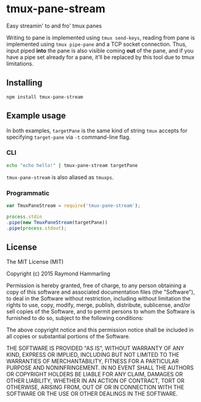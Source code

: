 # tmux-pane-stream
Easy streamin' to and fro' tmux panes

Writing to pane is implemented using `tmux send-keys`, reading from pane is implemented using `tmux pipe-pane` and a TCP socket connection. Thus, input piped **into** the pane is also visible coming **out** of the pane, and if you have a pipe set already for a pane, it'll be replaced by this tool due to tmux limitations.

## Installing
`npm install tmux-pane-stream`

## Example usage
In both examples, `targetPane` is the same kind of string `tmux` accepts for specifying `target-pane` via `-t` command-line flag.

### CLI
```sh
echo "echo hello!" | tmux-pane-stream targetPane
```

`tmux-pane-stream` is also aliased as `tmuxps`.

### Programmatic
```js
var TmuxPaneStream = require('tmux-pane-stream');

process.stdin
.pipe(new TmuxPaneStream(targetPane))
.pipe(process.stdout);
```

## License
The MIT License (MIT)

Copyright (c) 2015 Raymond Hammarling

Permission is hereby granted, free of charge, to any person obtaining a copy of this software and associated documentation files (the "Software"), to deal in the Software without restriction, including without limitation the rights to use, copy, modify, merge, publish, distribute, sublicense, and/or sell copies of the Software, and to permit persons to whom the Software is furnished to do so, subject to the following conditions:

The above copyright notice and this permission notice shall be included in all copies or substantial portions of the Software.

THE SOFTWARE IS PROVIDED "AS IS", WITHOUT WARRANTY OF ANY KIND, EXPRESS OR IMPLIED, INCLUDING BUT NOT LIMITED TO THE WARRANTIES OF MERCHANTABILITY, FITNESS FOR A PARTICULAR PURPOSE AND NONINFRINGEMENT. IN NO EVENT SHALL THE AUTHORS OR COPYRIGHT HOLDERS BE LIABLE FOR ANY CLAIM, DAMAGES OR OTHER LIABILITY, WHETHER IN AN ACTION OF CONTRACT, TORT OR OTHERWISE, ARISING FROM, OUT OF OR IN CONNECTION WITH THE SOFTWARE OR THE USE OR OTHER DEALINGS IN THE SOFTWARE.
